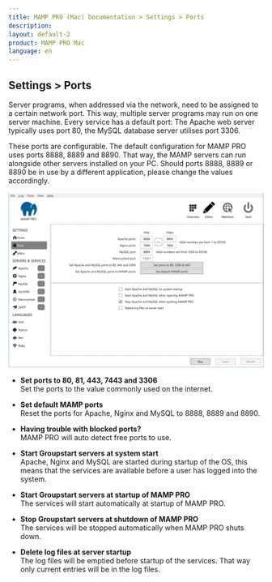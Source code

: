 ```yaml
---
title: MAMP PRO (Mac) Documentation > Settings > Ports
description: 
layout: default-2
product: MAMP PRO Mac
language: en
---
```


## Settings > Ports

Server programs, when addressed via the network, need to be assigned to a certain network port. This way, multiple server programs may run on one server machine. Every service has a default port: The Apache web server typically uses port 80, the MySQL database server utilises port 3306.

These ports are configurable. The default configuration for MAMP PRO uses ports 8888, 8889 and 8890. That way, the MAMP servers can run alongside other servers installed on your PC. Should ports 8888, 8889 or 8890 be in use by a different application, please change the values accordingly.

![MAMP](/en/MAMP-PRO-Windows/Settings/Ports/Ports.png)

*  **Set ports to 80, 81, 443, 7443 and 3306**  
   Set the ports to the value commonly used on the internet.
   
*  **Set default MAMP ports**  
   Reset the ports for Apache, Nginx and MySQL to 8888, 8889 and 8890.
   
*  **Having trouble with blocked ports?**  
   MAMP PRO will auto detect free ports to use.

*  **Start Groupstart servers at system start**  
   Apache, Nginx and MySQL are started during startup of the OS, this means that the services are available before a user
   has logged into the system.

*  **Start Groupstart servers at startup of MAMP PRO**  
   The services will start automatically at startup of MAMP PRO.

*  **Stop Groupstart servers at shutdown of MAMP PRO**  
   The services will be stopped automatically when MAMP PRO shuts down.

*  **Delete log files at server startup**  
   The log files will be emptied before startup of the services. That way only current entries will be in the log files.
